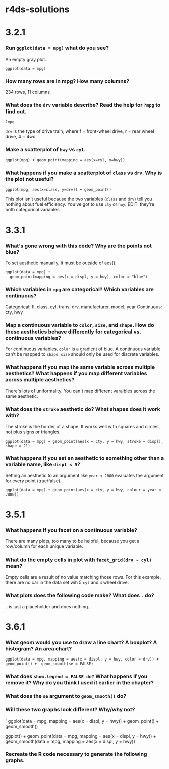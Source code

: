 # r4ds-solutions

# 3.2.1
### Run `ggplot(data = mpg)` what do you see?
An empty gray plot. 
```{r}
ggplot(data = mpg)
```

### How many rows are in mpg? How many columns?
234 rows, 11 columns

### What does the `drv` variable describe?  Read the help for `?mpg` to find out.
```{r}
?mpg
```
`drv` is the type of drive train, where f = front-wheel drive, r = rear wheel drive, 4 = 4wd

### Make a scatterplot of `hwy` vs `cyl`.
```{r}
ggplot(mpg) + geom_point(mapping = aes(x=cyl, y=hwy))
```

### What happens if you make a scatterplot of `class` vs `drv`. Why is the plot not useful?
```{r}
ggplot(mpg, aes(x=class, y=drv)) + geom_point()
```
This plot isn’t useful because the two variables (`class` and `drv`) tell you nothing about fuel efficiency. You’ve got to use `cty` or `hwy`. EDIT: they're both categorical variables.  

# 3.3.1
### What's gone wrong with this code? Why are the points not blue?
To set aesthetic manually, it must be outside of aes(). 
```{r}
ggplot(data = mpg) + 
  geom_point(mapping = aes(x = displ, y = hwy), color = "blue")
```

### Which variables in `mpg` are categorical? Which variables are continuous? 
Categorical: fl, class, cyl, trans, drv, manufacturer, model, year
Continuous: cty, hwy

### Map a continuous variable to `color`, `size`, and `shape`. How do these aesthetics behave differently for categorical vs. continuous variables? 
For continuous variables, `color` is a gradient of blue. A continuous variable can’t be mapped to `shape`. `size` should only be used for discrete variables. 

### What happens if you map the same variable across multiple aesthetics? What happens if you map different variables across multiple aesthetics?
There's lots of uniformality. You can't map different varaibles across the same aesthetic. 

### What does the `stroke` aesthetic do? What shapes does it work with?
The stroke is the border of a shape. It works well with squares and circles, not plus signs or triangles. 
```{r}
ggplot(data = mpg) + geom_point(aes(x = cty, y = hwy, stroke = displ), shape = 21)
```

### What happens if you set an aesthetic to something other than a variable name, like `displ < 5`?
Setting an aesthetic to an argument like `year < 2000` evaluates the argument for every point (true/false). 
```{r}
ggplot(data = mpg) + geom_point(aes(x = cty, y = hwy, colour = year < 2000))
```

# 3.5.1
### What happens if you facet on a continuous variable?
There are many plots, too many to be helpful, because you get a row/column for each unique variable.

### What do the empty cells in plot with `facet_grid(drv ~ cyl)` mean?
Empty cells are a result of no value matching those rows. For this example, there are no car in the data set wih 5 `cyl` and `4` wheel drive.

### What plots does the following code make? What does `.` do?
`.` is just a placeholder and does nothing. 

# 3.6.1
### What geom would you use to draw a line chart? A boxplot? A histogram? An area chart?
`ggplot(data = mpg, mapping = aes(x = displ, y = hwy, color = drv)) + 
  geom_point() + 
  geom_smooth(se = FALSE)`

### What does `show.legend = FALSE do?` What happens if you remove it? Why do you think I used it earlier in the chapter?

### What does the `se` argument to `geom_smooth()` do?

### Will these two graphs look different? Why/why not?
` ggplot(data = mpg, mapping = aes(x = displ, y = hwy)) + 
  geom_point() + 
  geom_smooth()

ggplot() + 
  geom_point(data = mpg, mapping = aes(x = displ, y = hwy)) + 
  geom_smooth(data = mpg, mapping = aes(x = displ, y = hwy))
 `
### Recreate the R code necessary to generate the following graphs.
